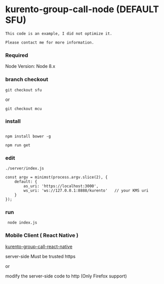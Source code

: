 
# kurento-group-call-node (DEFAULT SFU)

```
This code is an example, I did not optimize it.

Please contact me for more information.

```

### Required

Node Version: Node 8.x

### branch checkout
```
git checkout sfu
```
or
```
git checkout mcu
```

### install
```

npm install bower -g

npm run get
```

### edit
```
./server/index.js 

const argv = minimst(process.argv.slice(2), {
    default: {
        as_uri: 'https://localhost:3000',
        ws_uri: 'ws://127.0.0.1:8888/kurento'   // your KMS uri
    }
});

```

### run
```
 node index.js 

```


### Mobile Client ( React Native )

[kurento-group-call-react-native](https://github.com/chapin666/kurento-group-call-react-native)

server-side Must be trusted https

or

modify the server-side code to http (Only Firefox support)

